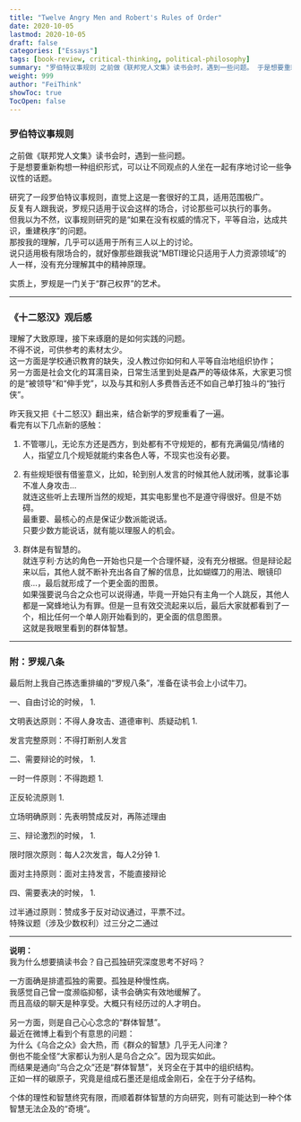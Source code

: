 ```yaml
---
title: "Twelve Angry Men and Robert's Rules of Order"
date: 2020-10-05
lastmod: 2020-10-05
draft: false
categories: ["Essays"]
tags: [book-review, critical-thinking, political-philosophy]
summary: "罗伯特议事规则 之前做《联邦党人文集》读书会时，遇到一些问题。 于是想要重新构想一种组织形式，可以让不同观点的人坐在一起有序地讨论一些争议性的话题。..."
weight: 999
author: "FeiThink"
showToc: true
TocOpen: false
---
```




### **罗伯特议事规则**

之前做《联邦党人文集》读书会时，遇到一些问题。  
于是想要重新构想一种组织形式，可以让不同观点的人坐在一起有序地讨论一些争议性的话题。

研究了一段罗伯特议事规则，直觉上这是一套很好的工具，适用范围极广。  
反复有人跟我说，罗规只适用于议会这样的场合，讨论那些可以执行的事务。  
但我以为不然，议事规则研究的是“如果在没有权威的情况下，平等自治，达成共识，重建秩序”的问题。  
那按我的理解，几乎可以适用于所有三人以上的讨论。  
说只适用极有限场合的，就好像那些跟我说“MBTI理论只适用于人力资源领域”的人一样，没有充分理解其中的精神原理。

实质上，罗规是一门关于“群己权界”的艺术。

---

### **《十二怒汉》观后感**

理解了大致原理，接下来琢磨的是如何实践的问题。  
不得不说，可供参考的素材太少。  
这一方面是学校通识教育的缺失，没人教过你如何和人平等自治地组织协作；  
另一方面是社会文化的耳濡目染，日常生活里到处是森严的等级体系，大家更习惯的是“被领导”和“伸手党”，以及与其和别人多费唇舌还不如自己单打独斗的“独行侠”。

昨天我又把《十二怒汉》翻出来，结合新学的罗规重看了一遍。  
看完有以下几点新的感触：  
1. 不管哪儿，无论东方还是西方，到处都有不守规矩的，都有充满偏见/情绪的人，指望立几个规矩就能约束各色人等，不现实也没有必要。

2. 有些规矩很有借鉴意义，比如，轮到别人发言的时候其他人就闭嘴，就事论事不准人身攻击…  
就连这些听上去理所当然的规矩，其实电影里也不是遵守得很好。但是不妨碍。  
最重要、最核心的点是保证少数派能说话。  
只要少数方能说话，就有能以理服人的机会。

3. 群体是有智慧的。  
就连亨利·方达的角色一开始也只是一个合理怀疑，没有充分根据。但是辩论起来以后，其他人就不断补充出各自了解的信息，比如蝴蝶刀的用法、眼镜印痕…，最后就形成了一个更全面的图景。  
如果强要说乌合之众也可以说得通，毕竟一开始只有主角一个人跳反，其他人都是一窝蜂地认为有罪。但是一旦有效交流起来以后，最后大家就都看到了一个，相比任何一个单人刚开始看到的，更全面的信息图景。  
这就是我眼里看到的群体智慧。

---

### **附：罗规八条**

最后附上我自己拣选重排编的“罗规八条”，准备在读书会上小试牛刀。

一、自由讨论的时候，
1. 

文明表达原则：不得人身攻击、道德审判、质疑动机
1. 

发言完整原则：不得打断别人发言

二、需要辩论的时候，
1. 

一时一件原则：不得跑题
1. 

正反轮流原则
1. 

立场明确原则：先表明赞成反对，再陈述理由

三、辩论激烈的时候，
1. 

限时限次原则：每人2次发言，每人2分钟
1. 

面对主持原则：面对主持发言，不能直接辩论

四、需要表决的时候，
1. 

过半通过原则：赞成多于反对动议通过，平票不过。  
特殊议题（涉及少数权利）过三分之二通过

---

**说明：**  
我为什么想要搞读书会？自己孤独研究深度思考不好吗？

一方面确是排遣孤独的需要。孤独是种慢性病。  
我感觉自己曾一度濒临抑郁，读书会确实有效地缓解了。  
而且高级的聊天是种享受。大概只有经历过的人才明白。

另一方面，则是自己心心念念的“群体智慧”。  
最近在微博上看到个有意思的问题：  
为什么《乌合之众》会大热，而《群众的智慧》几乎无人问津？  
倒也不能全怪“大家都认为别人是乌合之众”。因为现实如此。  
而结果是通向“乌合之众”还是“群体智慧”，关窍全在于其中的组织结构。  
正如一样的碳原子，究竟是组成石墨还是组成金刚石，全在于分子结构。

个体的理性和智慧终究有限，而顺着群体智慧的方向研究，则有可能达到一种个体智慧无法企及的“奇境”。
